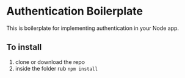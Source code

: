 # Authentication Boilerplate

This is boilerplate for implementing authentication in your Node app.

## To install
1. clone or download the repo
2. inside the folder rub `npm install`
